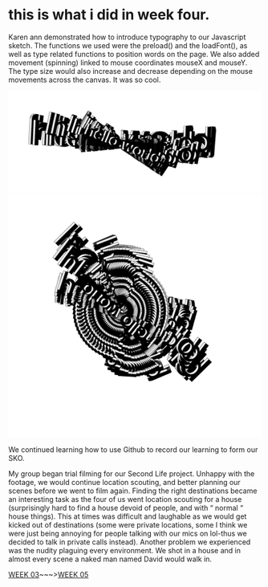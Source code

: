 # this is what i did in week four.

Karen ann demonstrated how to introduce typography to our Javascript sketch. The functions we used were the preload() and the loadFont(), as well as type related functions to position words on the page. We also added movement (spinning) linked to mouse coordinates mouseX and mouseY. The type size would also increase and decrease depending on the mouse movements across the canvas. It was so cool. 

![](spintypetest2.png)
![](spintypetest.png)

We continued learning how to use Github to record our learning to form our SKO. 

My group began trial filming for our Second Life project. Unhappy with the footage, we would continue location scouting, and better planning our scenes before we went to film again. Finding the right destinations became an interesting task as the four of us went location scouting for a house (surprisingly hard to find a house devoid of people, and with “ normal “ house things). This at times was difficult and laughable as we would get kicked out of destinations (some were private locations, some I think we were just being annoying for people talking with our mics on lol-thus we decided to talk in private calls instead). Another problem we experienced was the nudity plaguing every environment. We shot in a house and in almost every scene a naked man named David would walk in. 

[WEEK 03](https://taylarogic.github.io/codeWords/03/)~~~>[WEEK 05](https://taylarogic.github.io/codeWords/05/)
